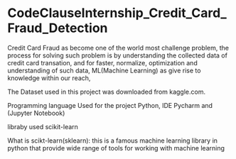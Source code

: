 # CodeClauseInternship_Credit_Card_Fraud_Detection
 
Credit Card Fraud as become one of the world most challenge problem, the process for solving such problem is by understanding the collected data of credit card transation, and for faster, normalize, optimization and understanding of such data, ML(Machine Learning) as give rise to  knowledge within our reach,
 
 The Dataset used in this project was downloaded from kaggle.com.
 
Programming language Used for the project Python,
 IDE Pycharm and (Jupyter Notebook)
 
 libraby used scikit-learn
 
 What is scikt-learn(sklearn): this is a famous machine learning library in python that provide wide range of tools for working with machine learning
 

 
